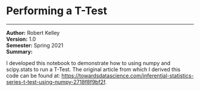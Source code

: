 # Performing a T-Test
---
**Author:** Robert Kelley  
**Version:** 1.0  
**Semester:** Spring 2021  
**Summary:**  

I developed this notebook to demonstrate how to using numpy and scipy.stats to run a T-Test.  The original article from which I derived this code can be found at:  https://towardsdatascience.com/inferential-statistics-series-t-test-using-numpy-2718f8f9bf2f.